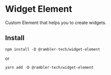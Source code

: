 # Widget Element

Custom Element that helps you to create widgets.

## Install

```
npm install -D @rambler-tech/widget-element
```

or

```
yarn add -D @rambler-tech/widget-element
```
